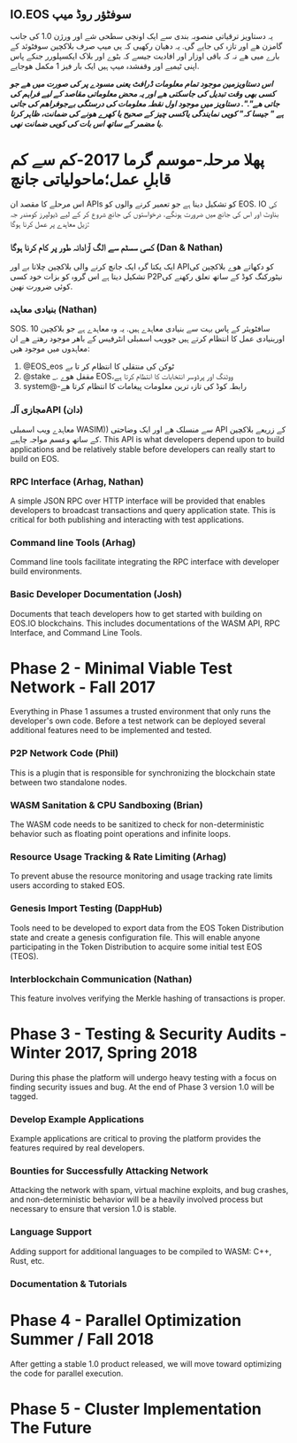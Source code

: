 ## IO.EOS سوفٹؤر روڈ میپ

یہ دستاویز ترقیاتی منصوبہ بندی سے ایک اونچی سطحی شے اور ورژن 1.0 کی جانب گامزن ھے اور تازہ کی جایے گی. یہ دھیان رکھیی کہ یی میپ صرف بلاکچین سوفٹوئد کے بارے میی ھے نہ کہ باقی اوزار اور افادیت جیسے کہ بٹوے اور بلاک ایکسپلورر جنکے پاس اپنی ٹیمیے اور وقفشدہ میپ ہیں ایک بار فیز 1 مکمل ھوجایے.

***اس دستاویزمین موجود تمام معلومات ڈرافٹ یعنی مسودے پر کی صورت میں ھے جو کسی بھی وقت تبدیل کی جاسکتی ھے اور یہ محض معلوماتی مقاصد کے لیے فراہم کی جاتی ھے".". دستاویز میں موجود اول نقطہ معلومات کی درستگی بےجوفراھم کی جاتی ہے " جیسا کہ" کویی نمایندگی یاکسی چیز کے صحیح یا کھرے ھونے کی ضمانت، ظاہر کرنا یا مضمر کے ساتھ اس بات کی کویی ضمانت نھی.***

# پھلا مرحلہ-موسم گرما 2017-کم سے کم قابلِ عمل؛ماحولیاتی جانچ

اس مرحلے کا مقصد ان APIs کو تشکیل دینا ہے جو تعمیر کرنے والوں کو EOS. IO کی بناوٹ اور اس کی جانچ میں ضرورت ہونگے. درخواستوں کی جانچ شروع کر کے لیے ڈیولپرز کومندر جہ زیل معاہدے پر عمل کرنا ہوگا:

### کسی سسٹم سے الگ آزادانہ طور پر کام کرنا ہوگا (Dan & Nathan)

ایک یکتا گرہ ایک جانچ کرنے والی بلاکچین چلاتا بے اور APIکو دکھاتے ھوے بلاکچین کی تشکیل دیتا ہے اس گروہ کو بزات خود کسی P2Pنیٹورکنگ کوڈ کے ساتھ تعلق رکھنے کی کوئی ضرورت نھین.

### بنیادی معاہدہ (Nathan)

SOS. 10 سافٹویئر کے پاس بہت سے بنیادی معاہدے ہیں. یہ وہ معاہدے ہے جو بلاکچین اوربنیادی عمل کا انتظام کرتے ہیں جوویب اسمبلی انٹرفیس کے باھر موجود رھتے ھے ان معاہدوں میں موجود ھیں:

1. @EOS_eos ٹوکن کی منتقلی کا انتظام کر تا بے
2. @stake _. مقفل ھوے EOS،ووٹنگ اور پرڈوسر انتخابات کا انتظام کرتا ہے
3. system@-رابطہ کوڈ کی تازہ ترین معلومات پیغامات کا انتظام کرتا ھے

### مجازی آلہAPI (دان)

معاہدے ویب اسمبلی WASIM)) سے منسلک ھے اور ایک وضاحتی API کے زریعے بلاکچین کے ساتھ وعسم مواجہ چاہیے. This API is what developers depend upon to build applications and be relatively stable before developers can really start to build on EOS.

### RPC Interface (Arhag, Nathan)

A simple JSON RPC over HTTP interface will be provided that enables developers to broadcast transactions and query application state. This is critical for both publishing and interacting with test applications.

### Command line Tools (Arhag)

Command line tools facilitate integrating the RPC interface with developer build environments.

### Basic Developer Documentation (Josh)

Documents that teach developers how to get started with building on EOS.IO blockchains. This includes documentations of the WASM API, RPC Interface, and Command Line Tools.

# Phase 2 - Minimal Viable Test Network - Fall 2017

Everything in Phase 1 assumes a trusted environment that only runs the developer's own code. Before a test network can be deployed several additional features need to be implemented and tested.

### P2P Network Code (Phil)

This is a plugin that is responsible for synchronizing the blockchain state between two standalone nodes.

### WASM Sanitation & CPU Sandboxing (Brian)

The WASM code needs to be sanitized to check for non-deterministic behavior such as floating point operations and infinite loops.

### Resource Usage Tracking & Rate Limiting (Arhag)

To prevent abuse the resource monitoring and usage tracking rate limits users according to staked EOS.

### Genesis Import Testing (DappHub)

Tools need to be developed to export data from the EOS Token Distribution state and create a genesis configuration file. This will enable anyone participating in the Token Distribution to acquire some initial test EOS (TEOS).

### Interblockchain Communication (Nathan)

This feature involves verifying the Merkle hashing of transactions is proper.

# Phase 3 - Testing & Security Audits - Winter 2017, Spring 2018

During this phase the platform will undergo heavy testing with a focus on finding security issues and bug. At the end of Phase 3 version 1.0 will be tagged.

### Develop Example Applications

Example applications are critical to proving the platform provides the features required by real developers.

### Bounties for Successfully Attacking Network

Attacking the network with spam, virtual machine exploits, and bug crashes, and non-deterministic behavior will be a heavily involved process but necessary to ensure that version 1.0 is stable.

### Language Support

Adding support for additional languages to be compiled to WASM: C++, Rust, etc.

### Documentation & Tutorials

# Phase 4 - Parallel Optimization Summer / Fall 2018

After getting a stable 1.0 product released, we will move toward optimizing the code for parallel execution.

# Phase 5 - Cluster Implementation The Future